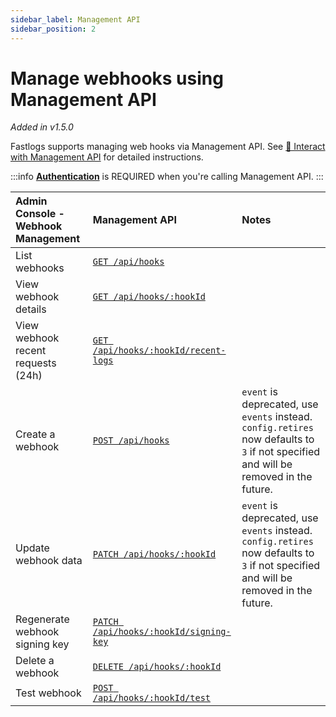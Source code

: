 ```yaml
---
sidebar_label: Management API
sidebar_position: 2
---
```


# Manage webhooks using Management API

_Added in v1.5.0_

Fastlogs supports managing web hooks via Management API. See [🚝 Interact with Management API](/docs/recipes/interact-with-management-api/) for detailed instructions.

:::info
[**Authentication**](../../../docs/references/core/README.mdx#authentication) is REQUIRED when you're calling Management API.
:::

| Admin Console - Webhook Management | Management API                                                                                                                  | Notes                                                                                                                                      |
| :--------------------------------- | :------------------------------------------------------------------------------------------------------------------------------ | :----------------------------------------------------------------------------------------------------------------------------------------- |
| List webhooks                      | <a href="/api/#tag/Hooks/paths/~1api~1hooks/get" target="_blank"> `GET /api/hooks`</a>                                          |                                                                                                                                            |
| View webhook details               | <a href="/api/#tag/Hooks/paths/~1api~1hooks~1:id/get" target="_blank">`GET /api/hooks/:hookId`</a>                              |                                                                                                                                            |
| View webhook recent requests (24h) | <a href="/api/#tag/Hooks/paths/~1api~1hooks~1:id~1recent-logs/get" target="_blank">`GET /api/hooks/:hookId/recent-logs`</a>     |                                                                                                                                            |
| Create a webhook                   | <a href="/api/#tag/Hooks/paths/~1api~1hooks/post" target="_blank">`POST /api/hooks`</a>                                         | `event` is deprecated, use `events` instead.<br />`config.retires` now defaults to `3` if not specified and will be removed in the future. |
| Update webhook data                | <a href="/api/#tag/Hooks/paths/~1api~1hooks~1:id/patch" target="_blank">`PATCH /api/hooks/:hookId`</a>                          | `event` is deprecated, use `events` instead.<br />`config.retires` now defaults to `3` if not specified and will be removed in the future. |
| Regenerate webhook signing key     | <a href="/api/#tag/Hooks/paths/~1api~1hooks~1:id~1signing-key/patch" target="_blank">`PATCH /api/hooks/:hookId/signing-key`</a> |                                                                                                                                            |
| Delete a webhook                   | <a href="/api/#tag/Hooks/paths/~1api~1hooks~1:id/delete" target="_blank">`DELETE /api/hooks/:hookId`</a>                        |                                                                                                                                            |
| Test webhook                       | <a href="/api/#tag/Hooks/paths/~1api~1hooks~1:id~1test/post" target="_blank">`POST /api/hooks/:hookId/test`</a>                 |                                                                                                                                            |
